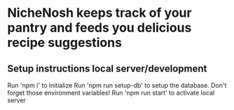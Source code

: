 # NicheNosh keeps track of your pantry and feeds you delicious recipe suggestions

## Setup instructions local server/development

Run 'npm i' to initialize
Run 'npm run setup-db' to setup the database. Don't forget those environment variables!
Run 'npm run start' to activate local server
